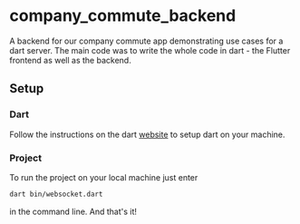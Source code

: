 # company_commute_backend
A backend for our company commute app demonstrating use cases for a dart server.
The main code was to write the whole code in dart - the Flutter frontend as well as the backend.

## Setup
### Dart
Follow the instructions on the dart [website](https://dart.dev/get-dart) to setup dart on your machine.
### Project
To run the project on your local machine just enter 
```bash
dart bin/websocket.dart
```
in the command line. And that's it!

